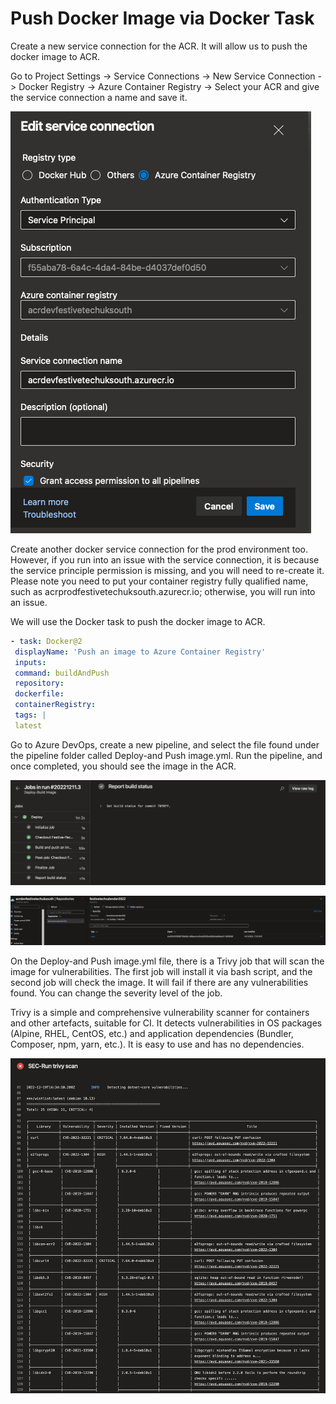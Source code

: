 # Push Docker Image via Docker Task #

Create a new service connection for the ACR. It will allow us to push the docker image to ACR.

Go to Project Settings -> Service Connections -> New Service Connection -> Docker Registry -> Azure Container Registry -> Select your ACR and give the service connection a name and save it.

![Dev_Docker_Service_Connection](/2-Deploy-to-ACR//images/service_connection.png)

Create another docker service connection for the prod environment too. However, if you run into an issue with the service connection, it is because the service principle permission is missing, and you will need to re-create it. Please note you need to put your container registry fully qualified name, such as acrprodfestivetechuksouth.azurecr.io; otherwise, you will run into an issue. 

We will use the Docker task to push the docker image to ACR.

```yaml
- task: Docker@2
 displayName: 'Push an image to Azure Container Registry'
 inputs:
 command: buildAndPush
 repository: 
 dockerfile: 
 containerRegistry: 
 tags: |
 latest
```

Go to Azure DevOps, create a new pipeline, and select the file found under the pipeline folder called Deploy-and Push image.yml. Run the pipeline, and once completed, you should see the image in the ACR.

![Deloy_Image](/2-Deploy-to-ACR//images/deploy-image.png)

![Deployed_Image](/2-Deploy-to-ACR//images/acr-image.png)

On the Deploy-and Push image.yml file, there is a Trivy job that will scan the image for vulnerabilities. The first job will install it via bash script, and the second job will check the image. It will fail if there are any vulnerabilities found. You can change the severity level of the job.

Trivy is a simple and comprehensive vulnerability scanner for containers and other artefacts, suitable for CI. It detects vulnerabilities in OS packages (Alpine, RHEL, CentOS, etc.) and application dependencies (Bundler, Composer, npm, yarn, etc.). It is easy to use and has no dependencies.

![Trivy Results](/2-Deploy-to-ACR/images/trivy-results.png)
